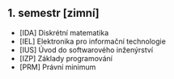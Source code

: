 ## 1. semestr [zimní]

- [IDA]	Diskrétní matematika
- [IEL]	Elektronika pro informační technologie
- [IUS]	Úvod do softwarového inženýrství
- [IZP]	Základy programování
- [PRM]	Právní minimum